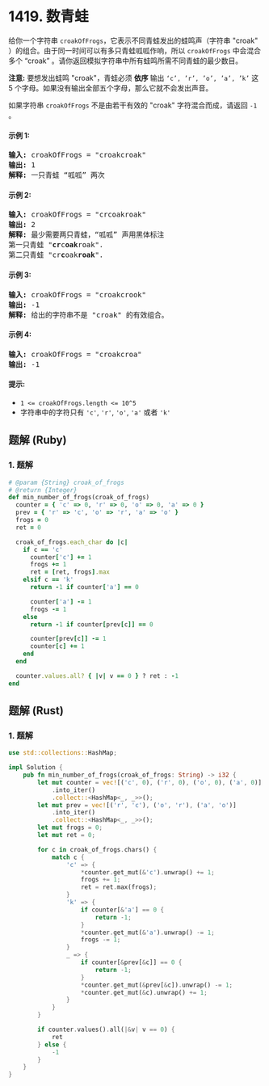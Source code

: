 # 1419. 数青蛙
给你一个字符串 `croakOfFrogs`，它表示不同青蛙发出的蛙鸣声（字符串 "croak" ）的组合。由于同一时间可以有多只青蛙呱呱作响，所以 `croakOfFrogs` 中会混合多个 “croak” 。请你返回模拟字符串中所有蛙鸣所需不同青蛙的最少数目。

**注意:** 要想发出蛙鸣 "croak"，青蛙必须 **依序** 输出 `‘c’, ’r’, ’o’, ’a’, ’k’` 这 5 个字母。如果没有输出全部五个字母，那么它就不会发出声音。

如果字符串 `croakOfFrogs` 不是由若干有效的 "croak" 字符混合而成，请返回 `-1` 。

#### 示例 1:
<pre>
<strong>输入:</strong> croakOfFrogs = "croakcroak"
<strong>输出:</strong> 1
<strong>解释:</strong> 一只青蛙 “呱呱” 两次
</pre>

#### 示例 2:
<pre>
<strong>输入:</strong> croakOfFrogs = "crcoakroak"
<strong>输出:</strong> 2
<strong>解释:</strong> 最少需要两只青蛙，“呱呱” 声用黑体标注
第一只青蛙 "<b>cr</b>c<b>oak</b>roak".
第二只青蛙 "cr<b>c</b>oak<b>roak</b>".
</pre>

#### 示例 3:
<pre>
<strong>输入:</strong> croakOfFrogs = "croakcrook"
<strong>输出:</strong> -1
<strong>解释:</strong> 给出的字符串不是 "croak" 的有效组合。
</pre>

#### 示例 4:
<pre>
<strong>输入:</strong> croakOfFrogs = "croakcroa"
<strong>输出:</strong> -1
</pre>

#### 提示:
* `1 <= croakOfFrogs.length <= 10^5`
* 字符串中的字符只有 `'c'`, `'r'`, `'o'`, `'a'` 或者 `'k'`

## 题解 (Ruby)

### 1. 题解
```Ruby
# @param {String} croak_of_frogs
# @return {Integer}
def min_number_of_frogs(croak_of_frogs)
  counter = { 'c' => 0, 'r' => 0, 'o' => 0, 'a' => 0 }
  prev = { 'r' => 'c', 'o' => 'r', 'a' => 'o' }
  frogs = 0
  ret = 0

  croak_of_frogs.each_char do |c|
    if c == 'c'
      counter['c'] += 1
      frogs += 1
      ret = [ret, frogs].max
    elsif c == 'k'
      return -1 if counter['a'] == 0

      counter['a'] -= 1
      frogs -= 1
    else
      return -1 if counter[prev[c]] == 0

      counter[prev[c]] -= 1
      counter[c] += 1
    end
  end

  counter.values.all? { |v| v == 0 } ? ret : -1
end
```

## 题解 (Rust)

### 1. 题解
```Rust
use std::collections::HashMap;

impl Solution {
    pub fn min_number_of_frogs(croak_of_frogs: String) -> i32 {
        let mut counter = vec![('c', 0), ('r', 0), ('o', 0), ('a', 0)]
            .into_iter()
            .collect::<HashMap<_, _>>();
        let mut prev = vec![('r', 'c'), ('o', 'r'), ('a', 'o')]
            .into_iter()
            .collect::<HashMap<_, _>>();
        let mut frogs = 0;
        let mut ret = 0;

        for c in croak_of_frogs.chars() {
            match c {
                'c' => {
                    *counter.get_mut(&'c').unwrap() += 1;
                    frogs += 1;
                    ret = ret.max(frogs);
                }
                'k' => {
                    if counter[&'a'] == 0 {
                        return -1;
                    }
                    *counter.get_mut(&'a').unwrap() -= 1;
                    frogs -= 1;
                }
                _ => {
                    if counter[&prev[&c]] == 0 {
                        return -1;
                    }
                    *counter.get_mut(&prev[&c]).unwrap() -= 1;
                    *counter.get_mut(&c).unwrap() += 1;
                }
            }
        }

        if counter.values().all(|&v| v == 0) {
            ret
        } else {
            -1
        }
    }
}
```
